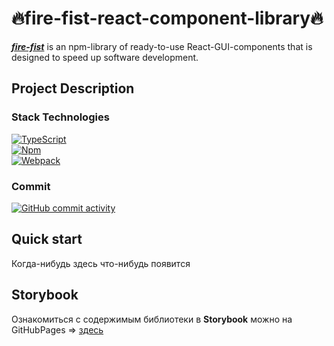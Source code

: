 # 🔥fire-fist-react-component-library🔥
<i><b><ins>fire-fist</ins></b></i> is an npm-library of ready-to-use React-GUI-components that is designed to speed up software development.<br>

Project Description
---
### Stack Technologies
[![TypeScript](https://img.shields.io/badge/TypeScript%20-007acc?logo=TypeScript\&logoColor=white)](https://www.typescriptlang.org/)<br>
[![Npm](https://img.shields.io/badge/Npm%20-CC3534?logo=Npm\&logoColor=white)](https://www.typescriptlang.org/)<br>
[![Webpack](https://img.shields.io/badge/Webpack%20-8ed5fa?logo=Webpack\&logoColor=white)](https://webpack.js.org/)<br>

### Commit
[![GitHub commit activity](https://img.shields.io/github/commit-activity/y/Balandina-o/fire-fist-react-component-library?color=blue)](https://github.com/Balandina-o/fire-fist-react-component-library/commits/)

Quick start
---
Когда-нибудь здесь что-нибудь появится

Storybook
---
Ознакомиться с содержимым библиотеки в <b>Storybook</b> можно на GitHubPages => [здесь](http://Balandina-o.github.io/fire-fist-react-component-library)
<!--
"scripts": {
    "start": "webpack-dev-server --open",
>
